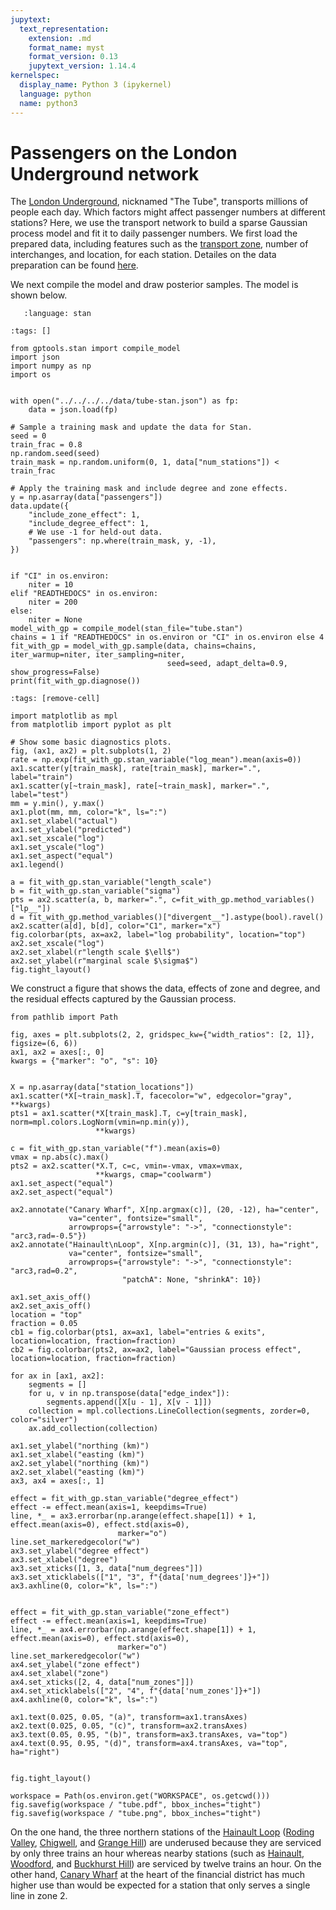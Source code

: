 ```yaml
---
jupytext:
  text_representation:
    extension: .md
    format_name: myst
    format_version: 0.13
    jupytext_version: 1.14.4
kernelspec:
  display_name: Python 3 (ipykernel)
  language: python
  name: python3
---
```


# Passengers on the London Underground network

The [London Underground](https://en.wikipedia.org/wiki/London_Underground), nicknamed "The Tube", transports millions of people each day. Which factors might affect passenger numbers at different stations? Here, we use the transport network to build a sparse Gaussian process model and fit it to daily passenger numbers. We first load the prepared data, including features such as the [transport zone](https://en.wikipedia.org/wiki/London_fare_zones), number of interchanges, and location, for each station. Detailes on the data preparation can be found [here](https://github.com/onnela-lab/gptools/blob/main/data/prepare_tube_data.py).

We next compile the model and draw posterior samples. The model is shown below.

```{literalinclude} tube.stan
   :language: stan
```

```{code-cell} ipython3
:tags: []

from gptools.stan import compile_model
import json
import numpy as np
import os


with open("../../../../data/tube-stan.json") as fp:
    data = json.load(fp)

# Sample a training mask and update the data for Stan.
seed = 0
train_frac = 0.8
np.random.seed(seed)
train_mask = np.random.uniform(0, 1, data["num_stations"]) < train_frac

# Apply the training mask and include degree and zone effects.
y = np.asarray(data["passengers"])
data.update({
    "include_zone_effect": 1,
    "include_degree_effect": 1,
    # We use -1 for held-out data.
    "passengers": np.where(train_mask, y, -1),
})


if "CI" in os.environ:
    niter = 10
elif "READTHEDOCS" in os.environ:
    niter = 200
else:
    niter = None
model_with_gp = compile_model(stan_file="tube.stan")
chains = 1 if "READTHEDOCS" in os.environ or "CI" in os.environ else 4
fit_with_gp = model_with_gp.sample(data, chains=chains, iter_warmup=niter, iter_sampling=niter,
                                   seed=seed, adapt_delta=0.9, show_progress=False)
print(fit_with_gp.diagnose())
```

```{code-cell} ipython3
:tags: [remove-cell]

import matplotlib as mpl
from matplotlib import pyplot as plt

# Show some basic diagnostics plots.
fig, (ax1, ax2) = plt.subplots(1, 2)
rate = np.exp(fit_with_gp.stan_variable("log_mean").mean(axis=0))
ax1.scatter(y[train_mask], rate[train_mask], marker=".", label="train")
ax1.scatter(y[~train_mask], rate[~train_mask], marker=".", label="test")
mm = y.min(), y.max()
ax1.plot(mm, mm, color="k", ls=":")
ax1.set_xlabel("actual")
ax1.set_ylabel("predicted")
ax1.set_xscale("log")
ax1.set_yscale("log")
ax1.set_aspect("equal")
ax1.legend()

a = fit_with_gp.stan_variable("length_scale")
b = fit_with_gp.stan_variable("sigma")
pts = ax2.scatter(a, b, marker=".", c=fit_with_gp.method_variables()["lp__"])
d = fit_with_gp.method_variables()["divergent__"].astype(bool).ravel()
ax2.scatter(a[d], b[d], color="C1", marker="x")
fig.colorbar(pts, ax=ax2, label="log probability", location="top")
ax2.set_xscale("log")
ax2.set_xlabel(r"length scale $\ell$")
ax2.set_ylabel(r"marginal scale $\sigma$")
fig.tight_layout()
```

We construct a figure that shows the data, effects of zone and degree, and the residual effects captured by the Gaussian process.

```{code-cell} ipython3
from pathlib import Path

fig, axes = plt.subplots(2, 2, gridspec_kw={"width_ratios": [2, 1]}, figsize=(6, 6))
ax1, ax2 = axes[:, 0]
kwargs = {"marker": "o", "s": 10}


X = np.asarray(data["station_locations"])
ax1.scatter(*X[~train_mask].T, facecolor="w", edgecolor="gray", **kwargs)
pts1 = ax1.scatter(*X[train_mask].T, c=y[train_mask], norm=mpl.colors.LogNorm(vmin=np.min(y)),
                   **kwargs)

c = fit_with_gp.stan_variable("f").mean(axis=0)
vmax = np.abs(c).max()
pts2 = ax2.scatter(*X.T, c=c, vmin=-vmax, vmax=vmax,
                   **kwargs, cmap="coolwarm")
ax1.set_aspect("equal")
ax2.set_aspect("equal")

ax2.annotate("Canary Wharf", X[np.argmax(c)], (20, -12), ha="center",
             va="center", fontsize="small",
             arrowprops={"arrowstyle": "->", "connectionstyle": "arc3,rad=-0.5"})
ax2.annotate("Hainault\nLoop", X[np.argmin(c)], (31, 13), ha="right",
             va="center", fontsize="small",
             arrowprops={"arrowstyle": "->", "connectionstyle": "arc3,rad=0.2",
                         "patchA": None, "shrinkA": 10})

ax1.set_axis_off()
ax2.set_axis_off()
location = "top"
fraction = 0.05
cb1 = fig.colorbar(pts1, ax=ax1, label="entries & exits", location=location, fraction=fraction)
cb2 = fig.colorbar(pts2, ax=ax2, label="Gaussian process effect", location=location, fraction=fraction)

for ax in [ax1, ax2]:
    segments = []
    for u, v in np.transpose(data["edge_index"]):
        segments.append([X[u - 1], X[v - 1]])
    collection = mpl.collections.LineCollection(segments, zorder=0, color="silver")
    ax.add_collection(collection)

ax1.set_ylabel("northing (km)")
ax1.set_xlabel("easting (km)")
ax2.set_ylabel("northing (km)")
ax2.set_xlabel("easting (km)")
ax3, ax4 = axes[:, 1]

effect = fit_with_gp.stan_variable("degree_effect")
effect -= effect.mean(axis=1, keepdims=True)
line, *_ = ax3.errorbar(np.arange(effect.shape[1]) + 1, effect.mean(axis=0), effect.std(axis=0),
                        marker="o")
line.set_markeredgecolor("w")
ax3.set_ylabel("degree effect")
ax3.set_xlabel("degree")
ax3.set_xticks([1, 3, data["num_degrees"]])
ax3.set_xticklabels(["1", "3", f"{data['num_degrees']}+"])
ax3.axhline(0, color="k", ls=":")


effect = fit_with_gp.stan_variable("zone_effect")
effect -= effect.mean(axis=1, keepdims=True)
line, *_ = ax4.errorbar(np.arange(effect.shape[1]) + 1, effect.mean(axis=0), effect.std(axis=0),
                        marker="o")
line.set_markeredgecolor("w")
ax4.set_ylabel("zone effect")
ax4.set_xlabel("zone")
ax4.set_xticks([2, 4, data["num_zones"]])
ax4.set_xticklabels(["2", "4", f"{data['num_zones']}+"])
ax4.axhline(0, color="k", ls=":")

ax1.text(0.025, 0.05, "(a)", transform=ax1.transAxes)
ax2.text(0.025, 0.05, "(c)", transform=ax2.transAxes)
ax3.text(0.05, 0.95, "(b)", transform=ax3.transAxes, va="top")
ax4.text(0.95, 0.95, "(d)", transform=ax4.transAxes, va="top", ha="right")


fig.tight_layout()

workspace = Path(os.environ.get("WORKSPACE", os.getcwd()))
fig.savefig(workspace / "tube.pdf", bbox_inches="tight")
fig.savefig(workspace / "tube.png", bbox_inches="tight")
```

On the one hand, the three northern stations of the [Hainault Loop](https://en.wikipedia.org/wiki/Hainault_Loop) ([Roding Valley](https://en.wikipedia.org/wiki/Roding_Valley_tube_station), [Chigwell](https://en.wikipedia.org/wiki/Chigwell_tube_station), and [Grange Hill](https://en.wikipedia.org/wiki/Grange_Hill_tube_station)) are underused because they are serviced by only three trains an hour whereas nearby stations (such as [Hainault](https://en.wikipedia.org/wiki/Hainault_tube_station), [Woodford](https://en.wikipedia.org/wiki/Woodford_tube_station), and [Buckhurst Hill](https://en.wikipedia.org/wiki/Buckhurst_Hill_tube_station)) are serviced by twelve trains an hour. On the other hand, [Canary Wharf](https://en.wikipedia.org/wiki/Canary_Wharf_tube_station) at the heart of the financial district has much higher use than would be expected for a station that only serves a single line in zone 2.
